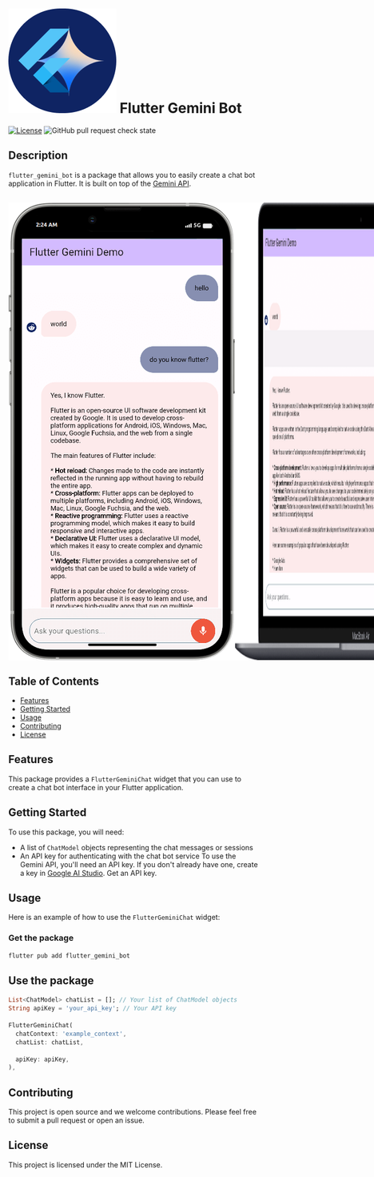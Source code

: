 # <img src="https://github.com/arolleaguekeng/flutter_gemini_bot/blob/main/assets/logo.png" alt="logo"> Flutter Gemini Bot


[![License](https://img.shields.io/badge/license-MIT-blue.svg)](LICENSE)
<img alt="GitHub pull request check state" src="https://img.shields.io/github/status/s/pulls/arolleaguekeng/flutter_gemini_bot/15">

## Description

`flutter_gemini_bot` is a package that allows you to easily create a chat bot application in Flutter. It is built on top of the [Gemini API](https://ai.google.com/).

##
<div style="display: flex;">
  <img src="https://github.com/arolleaguekeng/flutter_gemini_bot/blob/master/assets/mobile_view.png" alt="mobile view" style="flex: 1;">
  <img src="https://github.com/arolleaguekeng/flutter_gemini_bot/blob/master/assets/desktop_view.png" alt="desktop view" style="flex: 1;">
</div>




## Table of Contents

- [Features](#features)
- [Getting Started](#getting-started)
- [Usage](#usage)
- [Contributing](#contributing)
- [License](#license)

## Features

This package provides a `FlutterGeminiChat` widget that you can use to create a chat bot interface in your Flutter application.

## Getting Started

To use this package, you will need:

- A list of `ChatModel` objects representing the chat messages or sessions
- An API key for authenticating with the chat bot service
To use the Gemini API, you'll need an API key. If you don't already have one, create a key in [Google AI Studio](https://ai.google.dev/). Get an API key.

## Usage

Here is an example of how to use the `FlutterGeminiChat` widget:

### Get the package

```bash
flutter pub add flutter_gemini_bot
```
## Use the package

```dart
List<ChatModel> chatList = []; // Your list of ChatModel objects
String apiKey = 'your_api_key'; // Your API key

FlutterGeminiChat(
  chatContext: 'example_context',
  chatList: chatList,

  apiKey: apiKey,
),
```
 

## Contributing

This project is open source and we welcome contributions. Please feel free to submit a pull request or open an issue.

## License

This project is licensed under the MIT License.
